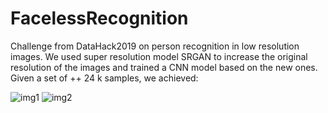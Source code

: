 # FacelessRecognition
Challenge from DataHack2019 on person recognition in low resolution images.
We used super resolution model SRGAN to increase the original resolution of the images and trained a CNN model based on the new ones.
Given a set of ++ 24 k samples, we achieved: 



![img1](https://github.com/yussiroz/FacelessRecognition/blob/master/samples/example_1.jpg)
![img2](https://github.com/yussiroz/FacelessRecognition/blob/master/samples/example_2.jpg)
